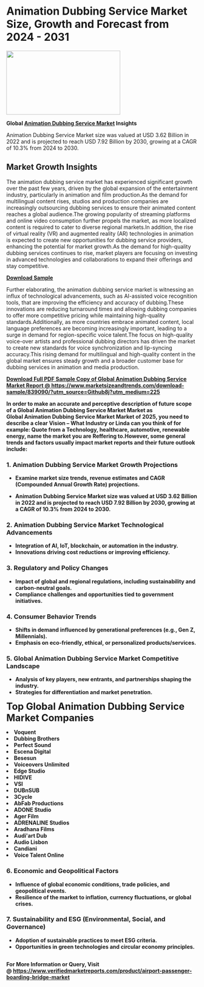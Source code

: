 <H1>Animation Dubbing Service Market Size, Growth and Forecast from 2024 - 2031</H1><img class="aligncenter size-medium wp-image-584254" src="https://thirdeyenews.in/wp-content/uploads/2024/09/Global-Market-Research-300x168.jpeg" alt="" width="300" height="168" /><p><strong>Global&nbsp;<a href="https://www.marketsizeandtrends.com/download-sample/839090/?utm_source=Github8j?utm_medium=225">Animation Dubbing Service Market</a> Insights</strong></p><p>Animation Dubbing Service Market size was valued at USD 3.62 Billion in 2022 and is projected to reach USD 7.92 Billion by 2030, growing at a CAGR of 10.3% from 2024 to 2030.</p><p><h2>Market Growth Insights</h2> <p>The animation dubbing service market has experienced significant growth over the past few years, driven by the global expansion of the entertainment industry, particularly in animation and film production.As the demand for multilingual content rises, studios and production companies are increasingly outsourcing dubbing services to ensure their animated content reaches a global audience.The growing popularity of streaming platforms and online video consumption further propels the market, as more localized content is required to cater to diverse regional markets.In addition, the rise of virtual reality (VR) and augmented reality (AR) technologies in animation is expected to create new opportunities for dubbing service providers, enhancing the potential for market growth.As the demand for high-quality dubbing services continues to rise, market players are focusing on investing in advanced technologies and collaborations to expand their offerings and stay competitive.</p> <p><strong><a href="download-link">Download Sample</a></strong></p> <p>Further elaborating, the animation dubbing service market is witnessing an influx of technological advancements, such as AI-assisted voice recognition tools, that are improving the efficiency and accuracy of dubbing.These innovations are reducing turnaround times and allowing dubbing companies to offer more competitive pricing while maintaining high-quality standards.Additionally, as more countries embrace animated content, local language preferences are becoming increasingly important, leading to a surge in demand for region-specific voice talent.The focus on high-quality voice-over artists and professional dubbing directors has driven the market to create new standards for voice synchronization and lip-syncing accuracy.This rising demand for multilingual and high-quality content in the global market ensures steady growth and a broader customer base for dubbing services in animation and media production.</p> <p><strong><a href="get-more-link"></p><p><span class=""><strong>Download Full PDF Sample Copy of Global Animation Dubbing Service Market Report</strong> @ <a href="https://www.marketsizeandtrends.com/download-sample/839090/?utm_source=Github8j?utm_medium=225" target="_blank">https://www.marketsizeandtrends.com/download-sample/839090/?utm_source=Github8j?utm_medium=225</a></span></p><p>In order to make an accurate and perceptive description of future scope of a Global&nbsp;Animation Dubbing Service Market Market as Global&nbsp;Animation Dubbing Service Market Market of 2025, you need to describe a clear Vision &ndash; What Industry or Linda can you think of for example: Quote from a Technology, healthcare, automotive, renewable energy, name the market you are Reffering to.However, some general trends and factors usually impact market reports and their future outlook include:</p><h3>1.&nbsp;<strong>Animation Dubbing Service Market Growth Projections</strong></h3><ul><li>Examine market size trends, revenue estimates and CAGR (Compounded Annual Growth Rate) projections.</li><li><p>Animation Dubbing Service Market size was valued at USD 3.62 Billion in 2022 and is projected to reach USD 7.92 Billion by 2030, growing at a CAGR of 10.3% from 2024 to 2030.</p></li></ul><h3>2.&nbsp;<strong>Animation Dubbing Service Market Technological Advancements</strong></h3><ul><li>Integration of AI, IoT, blockchain, or automation in the industry.</li><li>Innovations driving cost reductions or improving efficiency.</li></ul><h3>3.&nbsp;<strong>Regulatory and Policy Changes</strong></h3><ul><li>Impact of global and regional regulations, including sustainability and carbon-neutral goals.</li><li>Compliance challenges and opportunities tied to government initiatives.</li></ul><h3>4.&nbsp;<strong>Consumer Behavior Trends</strong></h3><ul><li>Shifts in demand influenced by generational preferences (e.g., Gen Z, Millennials).</li><li>Emphasis on eco-friendly, ethical, or personalized products/services.</li></ul><h3>5.&nbsp;<strong>Global Animation Dubbing Service Market Competitive Landscape</strong></h3><ul><li>Analysis of key players, new entrants, and partnerships shaping the industry.</li><li>Strategies for differentiation and market penetration.</li></ul><p data-pm-slice="1 1 []"><span style="color: inherit; font-family: inherit; font-size: 25px;">Top Global Animation Dubbing Service Market Companies</span></p><div class="" data-test-id=""><p><li>Voquent</li><li> Dubbing Brothers</li><li> Perfect Sound</li><li> Escena Digital</li><li> Besesun</li><li> Voiceovers Unlimited</li><li> Edge Studio</li><li> HIDIVE</li><li> VSI</li><li> DUBnSUB</li><li> 3Cycle</li><li> AbFab Productions</li><li> ADONE Studio</li><li> Ager Film</li><li> ADRENALINE Studios</li><li> Aradhana Films</li><li> Audi'art Dub</li><li> Audio Lisbon</li><li> Candiani</li><li> Voice Talent Online</li></p></div><h3>6.&nbsp;<strong>Economic and Geopolitical Factors</strong></h3><ul><li>Influence of global economic conditions, trade policies, and geopolitical events.</li><li>Resilience of the market to inflation, currency fluctuations, or global crises.</li></ul><h3>7.&nbsp;<strong>Sustainability and ESG (Environmental, Social, and Governance)</strong></h3><ul><li>Adoption of sustainable practices to meet ESG criteria.</li><li>Opportunities in green technologies and circular economy principles.</li></ul><h2><strong style="font-size: 14px;">For More Information or Query, Visit @&nbsp;</strong><a style="background-color: #ffffff; font-size: 14px;" href="https://www.marketsizeandtrends.com/report/animation-dubbing-service-market/" target="_blank">https://www.verifiedmarketreports.com/product/airport-passenger-boarding-bridge-market</a></h2>
